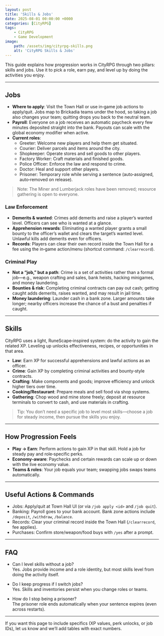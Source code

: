```yaml
---
layout: post
title: 'Skills & Jobs'
date: 2025-08-01 00:00:00 +0000
categories: [CityRPG]
tags:
    - CityRPG
    - Game Development
image:
    path: /assets/img/cityrpg-skills.png
    alt: 'CityRPG Skills & Jobs'
---
```


This guide explains how progression works in CityRPG through two pillars: skills and jobs. Use it to pick a role, earn pay, and level up by doing the activities you enjoy.

---

## Jobs

-   **Where to apply**: Visit the Town Hall or use in‑game job actions to apply/quit. Jobs map to Brickadia teams under the hood, so taking a job also changes your team; quitting drops you back to the neutral team.
-   **Payroll**: Everyone on a job receives an automatic paycheck every few minutes deposited straight into the bank. Payouts can scale with the global economy modifier when active.
-   **Current roles**:
    -   Greeter: Welcome new players and help them get situated.
    -   Courier: Deliver parcels and items around the city.
    -   Shopkeeper: Operate stores and sell goods to other players.
    -   Factory Worker: Craft materials and finished goods.
    -   Police Officer: Enforce the law and respond to crime.
    -   Doctor: Heal and support other players.
    -   Prisoner: Temporary role while serving a sentence (auto‑assigned, auto‑removed on release).

> Note: The Miner and Lumberjack roles have been removed; resource gathering is open to everyone.

### Law Enforcement

-   **Demerits & wanted**: Crimes add demerits and raise a player’s wanted level. Officers can see who is wanted at a glance.
-   **Apprehension rewards**: Eliminating a wanted player grants a small bounty to the officer’s wallet and clears the target’s wanted level. Unlawful kills add demerits even for officers.
-   **Records**: Players can clear their own record inside the Town Hall for a fee using the in‑game action/menu (shortcut command: `/clearrecord`).

### Criminal Play

-   **Not a “job,” but a path**: Crime is a set of activities rather than a formal job—e.g., weapon crafting and sales, bank heists, hacking minigames, and money laundering.
-   **Bounties & risk**: Completing criminal contracts can pay out cash; getting caught adds demerits, raises wanted, and may result in jail time.
-   **Money laundering**: Launder cash in a bank zone. Larger amounts take longer; nearby officers increase the chance of a bust and penalties if caught.

---

## Skills

CityRPG uses a light, RuneScape‑inspired system: do the activity to gain the related XP. Leveling up unlocks effectiveness, recipes, or opportunities in that area.

-   **Law**: Earn XP for successful apprehensions and lawful actions as an officer.
-   **Crime**: Gain XP by completing criminal activities and bounty‑style contracts.
-   **Crafting**: Make components and goods; improve efficiency and unlock higher tiers over time.
-   **Cooking/Restaurant**: Prepare meals and sell food via shop systems.
-   **Gathering**: Chop wood and mine stone freely; deposit at resource terminals to convert to cash, and use materials in crafting.

> Tip: You don’t need a specific job to level most skills—choose a job for steady income, then pursue the skills you enjoy.

---

## How Progression Feels

-   **Play → Earn**: Perform actions to gain XP in that skill. Hold a job for steady pay and role‑specific perks.
-   **Economy‑aware**: Paychecks and certain rewards can scale up or down with the live economy value.
-   **Teams & roles**: Your job equals your team; swapping jobs swaps teams automatically.

---

## Useful Actions & Commands

-   Jobs: Apply/quit at Town Hall UI (or via `/job apply <id>` and `/job quit`).
-   Banking: Payroll goes to your bank account. Bank zone actions include `/deposit`, `/withdraw`, `/balance`.
-   Records: Clear your criminal record inside the Town Hall (`/clearrecord`, fee applies).
-   Purchases: Confirm store/weapon/food buys with `/yes` after a prompt.

---

## FAQ

-   Can I level skills without a job?  
    Yes. Jobs provide income and a role identity, but most skills level from doing the activity itself.

-   Do I keep progress if I switch jobs?  
    Yes. Skills and inventories persist when you change roles or teams.

-   How do I stop being a prisoner?  
    The prisoner role ends automatically when your sentence expires (even across restarts).

---

If you want this page to include specifics (XP values, perk unlocks, or job IDs), let us know and we’ll add tables with exact numbers.
